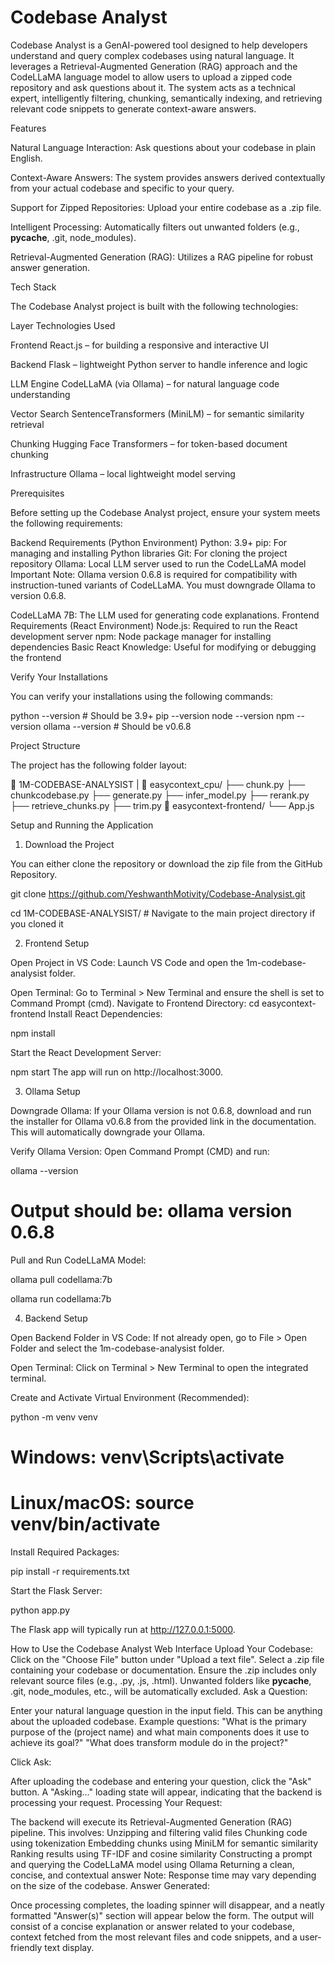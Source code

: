 # Codebase Analyst
Codebase Analyst is a GenAI-powered tool designed to help developers understand and query complex codebases using natural language. It leverages a Retrieval-Augmented Generation (RAG) approach and the CodeLLaMA language model to allow users to upload a zipped code repository and ask questions about it. The system acts as a technical expert, intelligently filtering, chunking, semantically indexing, and retrieving relevant code snippets to generate context-aware answers.

Features

Natural Language Interaction: Ask questions about your codebase in plain English.

Context-Aware Answers: The system provides answers derived contextually from your actual codebase and specific to your query.

Support for Zipped Repositories: Upload your entire codebase as a .zip file.

Intelligent Processing: Automatically filters out unwanted folders (e.g., __pycache__, .git, node_modules).

Retrieval-Augmented Generation (RAG): Utilizes a RAG pipeline for robust answer generation.


Tech Stack

The Codebase Analyst project is built with the following technologies:

Layer	Technologies Used

Frontend	React.js – for building a responsive and interactive UI 

Backend	Flask – lightweight Python server to handle inference and logic 

LLM Engine	CodeLLaMA (via Ollama) – for natural language code understanding 

Vector Search	SentenceTransformers (MiniLM) – for semantic similarity retrieval 

Chunking	Hugging Face Transformers – for token-based document chunking 

Infrastructure	Ollama – local lightweight model serving 

Prerequisites

Before setting up the Codebase Analyst project, ensure your system meets the following requirements:

Backend Requirements (Python Environment)
Python: 3.9+ 
pip: For managing and installing Python libraries 
Git: For cloning the project repository 
Ollama: Local LLM server used to run the CodeLLaMA model 
Important Note: Ollama version 0.6.8 is required for compatibility with instruction-tuned variants of CodeLLaMA. You must downgrade Ollama to version 0.6.8.


CodeLLaMA 7B: The LLM used for generating code explanations.
Frontend Requirements (React Environment)
Node.js: Required to run the React development server 
npm: Node package manager for installing dependencies 
Basic React Knowledge: Useful for modifying or debugging the frontend 

Verify Your Installations

You can verify your installations using the following commands:

python --version      # Should be 3.9+
pip --version
node --version
npm --version
ollama --version      # Should be v0.6.8

Project Structure

The project has the following folder layout:

📂 1M-CODEBASE-ANALYSIST
	 |
📂  easycontext_cpu/
   ├── chunk.py
   ├── chunkcodebase.py
   ├── generate.py
   ├── infer_model.py
   ├── rerank.py
   ├── retrieve_chunks.py
   ├── trim.py
📂  easycontext-frontend/
   └── App.js


Setup and Running the Application

1. Download the Project
   
You can either clone the repository or download the zip file from the GitHub Repository.


git clone https://github.com/YeshwanthMotivity/Codebase-Analysist.git

cd 1M-CODEBASE-ANALYSIST/ # Navigate to the main project directory if you cloned it

2. Frontend Setup
   
Open Project in VS Code: Launch VS Code and open the 1m-codebase-analysist folder.

Open Terminal: Go to Terminal > New Terminal and ensure the shell is set to Command Prompt (cmd).
Navigate to Frontend Directory:
cd easycontext-frontend 
Install React Dependencies:

npm install 

Start the React Development Server:

npm start
The app will run on http://localhost:3000.

3. Ollama Setup
   
Downgrade Ollama: If your Ollama version is not 0.6.8, download and run the installer for Ollama v0.6.8 from the provided link in the documentation. This will automatically downgrade your Ollama.

Verify Ollama Version: Open Command Prompt (CMD) and run:

ollama --version

# Output should be: ollama version 0.6.8 

Pull and Run CodeLLaMA Model:

ollama pull codellama:7b 

ollama run codellama:7b 

4. Backend Setup
   
Open Backend Folder in VS Code: If not already open, go to File > Open Folder and select the 1m-codebase-analysist folder.

Open Terminal: Click on Terminal > New Terminal to open the integrated terminal.

Create and Activate Virtual Environment (Recommended):

python -m venv venv

# Windows: venv\Scripts\activate 

# Linux/macOS: source venv/bin/activate 

Install Required Packages:

pip install -r requirements.txt 

Start the Flask Server:

python app.py 

The Flask app will typically run at http://127.0.0.1:5000.

How to Use the Codebase Analyst Web Interface
Upload Your Codebase:
Click on the "Choose File" button under "Upload a text file".
Select a .zip file containing your codebase or documentation.
Ensure the .zip includes only relevant source files (e.g., .py, .js, .html). Unwanted folders like __pycache__, .git, node_modules, etc., will be automatically excluded.
Ask a Question:

Enter your natural language question in the input field. This can be anything about the uploaded codebase.
Example questions:
"What is the primary purpose of the (project name) and what main components does it use to achieve its goal?" 
"What does transform module do in the project?" 

Click Ask:

After uploading the codebase and entering your question, click the "Ask" button.
A "Asking..." loading state will appear, indicating that the backend is processing your request.
Processing Your Request:

The backend will execute its Retrieval-Augmented Generation (RAG) pipeline. This involves: 
Unzipping and filtering valid files 
Chunking code using tokenization 
Embedding chunks using MiniLM for semantic similarity 
Ranking results using TF-IDF and cosine similarity 
Constructing a prompt and querying the CodeLLaMA model using Ollama 
Returning a clean, concise, and contextual answer 
Note: Response time may vary depending on the size of the codebase.
Answer Generated:

Once processing completes, the loading spinner will disappear, and a neatly formatted "Answer(s)" section will appear below the form.
The output will consist of a concise explanation or answer related to your codebase, context fetched from the most relevant files and code snippets, and a user-friendly text display.
